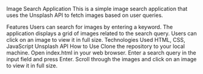 Image Search Application
This is a simple image search application that uses the Unsplash API to fetch images based on user queries.

Features
Users can search for images by entering a keyword.
The application displays a grid of images related to the search query.
Users can click on an image to view it in full size.
Technologies Used
HTML, CSS, JavaScript
Unsplash API
How to Use
Clone the repository to your local machine.
Open index.html in your web browser.
Enter a search query in the input field and press Enter.
Scroll through the images and click on an image to view it in full size.

